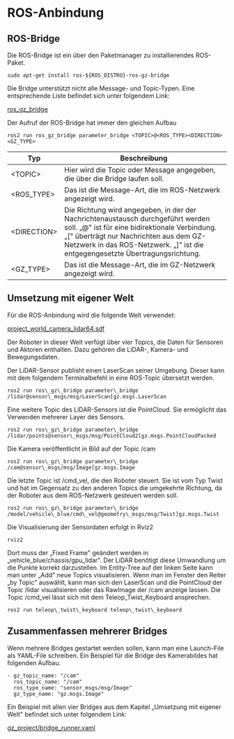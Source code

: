 ﻿# ROS-Anbindung

## ROS-Bridge

Die ROS-Bridge ist ein über den Paketmanager zu installierendes ROS-Paket.
```
sudo apt-get install ros-${ROS_DISTRO}-ros-gz-bridge
```

Die Bridge unterstützt nicht alle Message- und Topic-Typen. Eine entsprechende Liste befindet sich unter folgendem Link:

[ros\_gz\_bridge](https://github.com/gazebosim/ros_gz/tree/ros2/ros_gz_bridge)

Der Aufruf der ROS-Bridge hat immer den gleichen Aufbau

```
ros2 run ros_gz_bridge parameter_bridge <TOPIC>@<ROS_TYPE><DIRECTION><GZ_TYPE>
```


Typ            | Beschreibung
---------------|---------------------------------------------------------------------------------
\<TOPIC\>      | Hier wird die Topic oder Message angegeben, die über die Bridge laufen soll.
\<ROS\_TYPE\>  | Das ist die Message-Art, die im ROS-Netzwerk angezeigt wird.
\<DIRECTION\>  | Die Richtung wird angegeben, in der der Nachrichtenaustausch durchgeführt werden soll. „@" ist für eine bidirektionale Verbindung. „[" überträgt nur Nachrichten aus dem GZ-Netzwerk in das ROS-Netzwerk. „]" ist die entgegengesetzte Übertragungsrichtung.
\<GZ\_TYPE\>   | Das ist die Message-Art, die im GZ-Netzwerk angezeigt wird.

## Umsetzung mit eigener Welt

Für die ROS-Anbindung wird die folgende Welt verwendet:

[project\_world\_camera\_lidar64.sdf](../gz_project/project_world_camera_lidar64.sdf)

Der Roboter in dieser Welt verfügt über vier Topics, die Daten für Sensoren und Aktoren enthalten. Dazu gehören die LiDAR-, Kamera- und Bewegungsdaten.

Der LiDAR-Sensor publisht einen LaserScan seiner Umgebung. Dieser kann mit dem folgendem Terminalbefehl in eine ROS-Topic übersetzt werden.
```
ros2 run ros\_gz\_bridge parameter\_bridge /lidar@sensor\_msgs/msg/LaserScan[gz.msgs.LaserScan
```

Eine weitere Topic des LiDAR-Sensors ist die PointCloud. Sie ermöglicht das Verwenden mehrerer Layer des Sensors.
```
ros2 run ros\_gz\_bridge parameter\_bridge /lidar/points@sensor\_msgs/msg/PointCloud2[gz.msgs.PointCloudPacked
```

Die Kamera veröffentlicht in Bild auf der Topic /cam
```
ros2 run ros\_gz\_bridge parameter\_bridge /cam@sensor\_msgs/msg/Image[gz.msgs.Image
```

Die letzte Topic ist /cmd\_vel, die den Roboter steuert. Sie ist vom Typ Twist und hat im Gegensatz zu den anderen Topics die umgekehrte Richtung, da der Roboter aus dem ROS-Netzwerk gesteuert werden soll.
```
ros2 run ros\_gz\_bridge parameter\_bridge /model/vehicle\_blue/cmd\_vel@geometry\_msgs/msg/Twist]gz.msgs.Twist
```

Die Visualisierung der Sensordaten erfolgt in Rviz2
```
rviz2
```

Dort muss der „Fixed Frame" geändert werden in „vehicle\_blue/chassis/gpu\_lidar". Der LiDAR benötigt diese Umwandlung um die Punkte korrekt darzustellen. Im Entity-Tree auf der linken Seite kann man unter „Add" neue Topics visualisieren. Wenn man im Fenster den Reiter „by Topic" auswählt, kann man sich den LaserScan und die PointCloud der Topic /lidar visualisieren oder das RawImage der /cam anzeige lassen. Die Topic /cmd\_vel lässt sich mit dem Teleop\_Twist\_Keyboard ansprechen.
```
ros2 run teleop\_twist\_keyboard teleop\_twist\_keyboard
```

## Zusammenfassen mehrerer Bridges

Wenn mehrere Bridges gestartet werden sollen, kann man eine Launch-File als YAML-File schreiben. Ein Beispiel für die Bridge des Kamerabildes hat folgenden Aufbau.
```
- gz_topic_name: "/cam"
  ros_topic_name: "/cam"
  ros_type_name: "sensor_msgs/msg/Image"
  gz_type_name: "gz.msgs.Image"
```

Ein Beispiel mit allen vier Bridges aus dem Kapitel „Umsetzung mit eigener Welt" befindet sich unter folgendem Link:

[gz\_project/bridge\_runner.yaml](../gz_project/bridge_runner.yaml)

